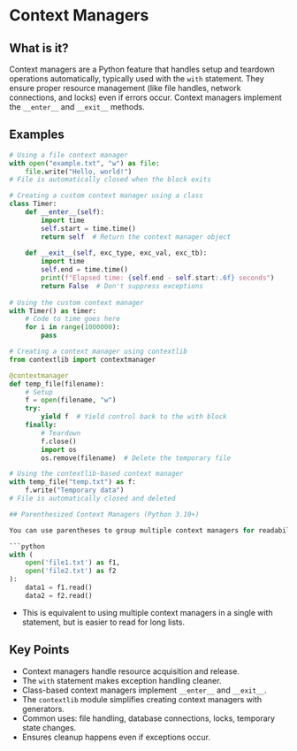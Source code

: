 # Context Managers

## What is it?

Context managers are a Python feature that handles setup and teardown operations automatically, typically used with the `with` statement. They ensure proper resource management (like file handles, network connections, and locks) even if errors occur. Context managers implement the `__enter__` and `__exit__` methods.

## Examples

```python
# Using a file context manager
with open("example.txt", "w") as file:
    file.write("Hello, world!")
# File is automatically closed when the block exits

# Creating a custom context manager using a class
class Timer:
    def __enter__(self):
        import time
        self.start = time.time()
        return self  # Return the context manager object
        
    def __exit__(self, exc_type, exc_val, exc_tb):
        import time
        self.end = time.time()
        print(f"Elapsed time: {self.end - self.start:.6f} seconds")
        return False  # Don't suppress exceptions
        
# Using the custom context manager
with Timer() as timer:
    # Code to time goes here
    for i in range(1000000):
        pass

# Creating a context manager using contextlib
from contextlib import contextmanager

@contextmanager
def temp_file(filename):
    # Setup
    f = open(filename, "w")
    try:
        yield f  # Yield control back to the with block
    finally:
        # Teardown
        f.close()
        import os
        os.remove(filename)  # Delete the temporary file

# Using the contextlib-based context manager
with temp_file("temp.txt") as f:
    f.write("Temporary data")
# File is automatically closed and deleted

## Parenthesized Context Managers (Python 3.10+)

You can use parentheses to group multiple context managers for readability, especially with long lines.

```python
with (
    open('file1.txt') as f1,
    open('file2.txt') as f2
):
    data1 = f1.read()
    data2 = f2.read()
```

- This is equivalent to using multiple context managers in a single with statement, but is easier to read for long lists.

## Key Points

- Context managers handle resource acquisition and release.
- The `with` statement makes exception handling cleaner.
- Class-based context managers implement `__enter__` and `__exit__`.
- The `contextlib` module simplifies creating context managers with generators.
- Common uses: file handling, database connections, locks, temporary state changes.
- Ensures cleanup happens even if exceptions occur. 